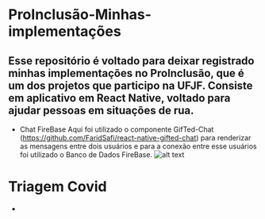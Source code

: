 # ProInclusão-Minhas-implementações
## Esse repositório é voltado para deixar registrado minhas implementações no ProInclusão, que é um dos projetos que participo na UFJF. Consiste em aplicativo em React Native, voltado para ajudar pessoas em situações de rua. 

* Chat FireBase
Aqui foi utilizado o componente GifTed-Chat (https://github.com/FaridSafi/react-native-gifted-chat) para renderizar as mensagens entre dois usuários e para a conexão entre esse usuários foi utilizado o Banco de Dados FireBase.
![alt text](https://raw.githubusercontent.com/MarcosMateusOS/ProInclusao-Minhas-implementacoes/main/chat.gif)

# Triagem Covid
  * 
